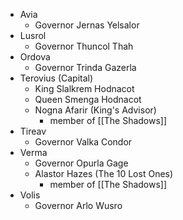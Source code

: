 - Avia
	- Governor Jernas Yelsalor
- Lusrol
	- Governor Thuncol Thah
- Ordova
	- Governor Trinda Gazerla
- Terovius (Capital)
	- King Slalkrem Hodnacot
	- Queen Smenga Hodnacot
	- Nogna Afarir (King's Advisor)
		- member of [[The Shadows]]
- Tireav
	- Governor Valka Condor
- Verma
	- Governor Opurla Gage
	- Alastor Hazes (The 10 Lost Ones)
		- member of [[The Shadows]]
- Volis
	- Governor Arlo Wusro